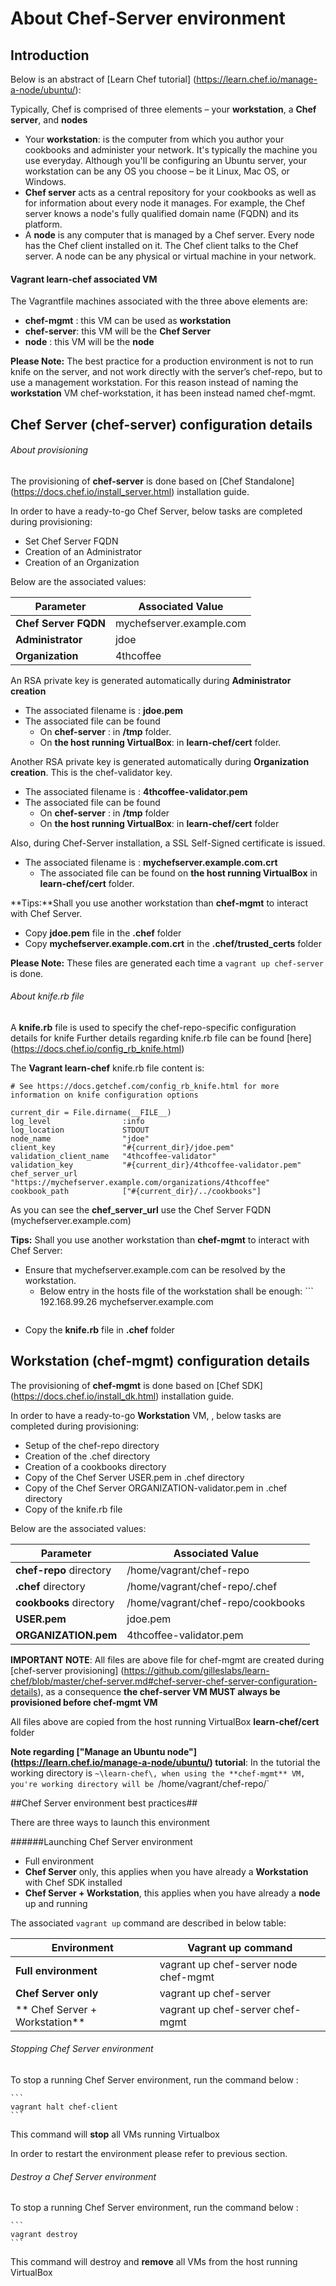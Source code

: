 # About Chef-Server environment

## Introduction

Below is an abstract of [Learn Chef tutorial] (https://learn.chef.io/manage-a-node/ubuntu/):

Typically, Chef is comprised of three elements – your **workstation**, a **Chef server**, and **nodes**

+ Your **workstation**: is the computer from which you author your cookbooks and administer your network. It's typically the machine you use everyday. Although you'll be configuring an Ubuntu server, your workstation can be any OS you choose – be it Linux, Mac OS, or Windows.
+ **Chef server** acts as a central repository for your cookbooks as well as for information about every node it manages. For example, the Chef server knows a node's fully qualified domain name (FQDN) and its platform.
+ A **node** is any computer that is managed by a Chef server. Every node has the Chef client installed on it. The Chef client talks to the Chef server. A node can be any physical or virtual machine in your network.

#### Vagrant learn-chef associated VM

The Vagrantfile machines associated with the three above elements are:

+ **chef-mgmt**    : this VM can be used as **workstation**
+ **chef-server**: this VM will be the **Chef Server**
+ **node**       : this VM will be the **node**

**Please Note:** The best practice for a production environment is not to run knife on the server, and not work directly with the server’s chef-repo, but to use a management workstation. For this reason instead of naming the **workstation** VM chef-workstation, it has been instead named chef-mgmt.

## Chef Server (chef-server) configuration details

###### About provisioning

The provisioning of **chef-server** is done based on [Chef Standalone] (https://docs.chef.io/install_server.html) installation guide.

In order to have a ready-to-go Chef Server, below tasks are completed during provisioning:

+ Set Chef Server FQDN
+ Creation of an Administrator
+ Creation of an Organization

Below are the associated values:

Parameter | Associated Value |
|---|---|
**Chef Server FQDN** | mychefserver.example.com|
**Administrator** | jdoe |
**Organization** | 4thcoffee |

An RSA private key is generated automatically during **Administrator creation**
+ The associated filename is : **jdoe.pem**
+ The associated file can be found
  + On **chef-server**               : in **/tmp** folder.
  + On **the host running VirtualBox**: in **learn-chef/cert** folder.

Another RSA private key is generated automatically during **Organization creation**. This is the chef-validator key. 
+ The associated filename is : **4thcoffee-validator.pem**
+ The associated file can be found
  + On **chef-server**               : in **/tmp** folder
  + On **the host running VirtualBox**: in **learn-chef/cert** folder

Also, during Chef-Server installation, a SSL Self-Signed certificate is issued.
+ The associated filename is : **mychefserver.example.com.crt**
  + The associated file can be found on **the host running VirtualBox** in **learn-chef/cert** folder.


**Tips:**Shall you use another workstation than **chef-mgmt** to interact with Chef Server.
   + Copy **jdoe.pem** file in the **.chef** folder
   + Copy **mychefserver.example.com.crt** in the **.chef/trusted_certs** folder
   
   
**Please Note:** These files are generated each time a ```vagrant up chef-server``` is done.

###### About knife.rb file

A **knife.rb** file is used to specify the chef-repo-specific configuration details for knife
Further details regarding knife.rb file can be found [here] (https://docs.chef.io/config_rb_knife.html)

The **Vagrant learn-chef** knife.rb file content is:

	# See https://docs.getchef.com/config_rb_knife.html for more information on knife configuration options
	
	current_dir = File.dirname(__FILE__)
	log_level                :info
	log_location             STDOUT
	node_name                "jdoe"
	client_key               "#{current_dir}/jdoe.pem"
	validation_client_name   "4thcoffee-validator"
	validation_key           "#{current_dir}/4thcoffee-validator.pem"
	chef_server_url          "https://mychefserver.example.com/organizations/4thcoffee"
	cookbook_path            ["#{current_dir}/../cookbooks"]
	

As you can see the **chef_server_url** use the Chef Server FQDN (mychefserver.example.com)

**Tips:** Shall you use another workstation than **chef-mgmt** to interact with Chef Server:
   + Ensure that mychefserver.example.com can be resolved by the workstation.
      + Below entry in the hosts file of the workstation shall be enough:
	```
	  192.168.99.26 mychefserver.example.com
	  ````
   + Copy the **knife.rb** file in **.chef** folder




## Workstation (chef-mgmt) configuration details

The provisioning of **chef-mgmt** is done based on [Chef SDK] (https://docs.chef.io/install_dk.html) installation guide.

In order to have a ready-to-go **Workstation** VM, , below tasks are completed during provisioning: 
+ Setup of the chef-repo directory
+ Creation of the .chef directory
+ Creation of a cookbooks directory
+ Copy of the Chef Server USER.pem in .chef directory 
+ Copy of the Chef Server ORGANIZATION-validator.pem in .chef directory
+ Copy of the knife.rb file 

Below are the associated values:

Parameter | Associated Value |
|---|---|
**chef-repo** directory | /home/vagrant/chef-repo |
**.chef** directory| /home/vagrant/chef-repo/.chef |
**cookbooks** directory | /home/vagrant/chef-repo/cookbooks |
**USER.pem** | jdoe.pem |
**ORGANIZATION.pem** | 4thcoffee-validator.pem |

**IMPORTANT NOTE**: All files are above file for chef-mgmt are created during [chef-server provisioning] (https://github.com/gilleslabs/learn-chef/blob/master/chef-server.md#chef-server-chef-server-configuration-details), as a consequence **the chef-server VM MUST always be provisioned before chef-mgmt VM**

All files above are copied from the host running VirtualBox **learn-chef/cert** folder

**Note regarding ["Manage an Ubuntu node"] (https://learn.chef.io/manage-a-node/ubuntu/) tutorial**:
In the tutorial the working directory is `~\learn-chef\, when using the **chef-mgmt** VM, you're working directory will be `/home/vagrant/chef-repo/`

##Chef Server environment best practices##

There are three ways to launch this environment

######Launching Chef Server environment

+ Full environment
+ **Chef Server** only, this applies when you have already a **Workstation** with Chef SDK installed
+ **Chef Server + Workstation**, this applies when you have already a **node** up and running

The associated `vagrant up` command are described in below table:

Environment | Vagrant up command |
|---|---|
**Full environment** | vagrant up chef-server node chef-mgmt |
**Chef Server only** | vagrant up chef-server |
** Chef Server + Workstation** | vagrant up chef-server chef-mgmt|

###### Stopping Chef Server environment

To stop a running Chef Server environment, run the command below :

	```
	vagrant halt chef-client
	```

This command will **stop** all VMs running Virtualbox

In order to restart the environment please refer to previous section.

###### Destroy a Chef Server environment

To stop a running Chef Server environment, run the command below :

	```
	vagrant destroy
	```
This command will destroy and **remove** all VMs from the host running VirtualBox

